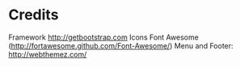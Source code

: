 




Credits
=======
Framework  http://getbootstrap.com
Icons	Font Awesome (http://fortawesome.github.com/Font-Awesome/)
Menu and Footer: http://webthemez.com/
	